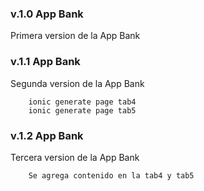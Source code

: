 ### v.1.0 App Bank 
Primera version de la App Bank
### v.1.1 App Bank 
Segunda version de la App Bank
```
    ionic generate page tab4
    ionic generate page tab5
```
### v.1.2 App Bank 
Tercera version de la App Bank
```
    Se agrega contenido en la tab4 y tab5    
```